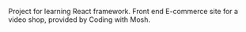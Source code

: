 Project for learning React framework.
Front end E-commerce site for a video shop, provided by Coding with Mosh.
